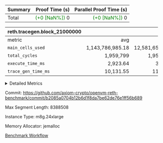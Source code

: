 | Summary | Proof Time (s) | Parallel Proof Time (s) |
|:---|---:|---:|
| Total | <span style='color: green'>(+0 [NaN%])</span> 0 | <span style='color: green'>(+0 [NaN%])</span> 0 |


| reth.tracegen.block_21000000 |||||
|:---|---:|---:|---:|---:|
|metric|avg|sum|max|min|
| `main_cells_used     ` |  1,143,786,985.18 |  12,581,656,837 |  1,923,793,591 |  289,608,256 |
| `total_cycles        ` |  1,959,799 |  1,959,799 |  1,959,799 |  1,959,799 |
| `execute_time_ms     ` |  2,923.64 |  32,160 |  6,130 |  265 |
| `trace_gen_time_ms   ` |  10,131.55 |  111,447 |  12,510 |  3,541 |



<details>
<summary>Detailed Metrics</summary>

| group | block_number | segment | trace_gen_time_ms | total_cycles | main_cells_used | execute_time_ms |
| --- | --- | --- | --- | --- | --- | --- |
| reth.tracegen.block_21000000 | 21000000 | 0 | 10,477 |  | 988,352,659 | 2,832 | 
| reth.tracegen.block_21000000 | 21000000 | 1 | 10,197 |  | 986,004,666 | 2,699 | 
| reth.tracegen.block_21000000 | 21000000 | 10 | 3,541 | 1,959,799 | 289,608,256 | 265 | 
| reth.tracegen.block_21000000 | 21000000 | 2 | 10,298 |  | 986,898,982 | 2,803 | 
| reth.tracegen.block_21000000 | 21000000 | 3 | 5,668 |  | 1,427,262,971 | 782 | 
| reth.tracegen.block_21000000 | 21000000 | 4 | 11,905 |  | 1,355,820,872 | 6,130 | 
| reth.tracegen.block_21000000 | 21000000 | 5 | 11,373 |  | 1,088,992,060 | 3,273 | 
| reth.tracegen.block_21000000 | 21000000 | 6 | 12,392 |  | 1,149,838,987 | 3,623 | 
| reth.tracegen.block_21000000 | 21000000 | 7 | 11,970 |  | 1,108,545,100 | 3,495 | 
| reth.tracegen.block_21000000 | 21000000 | 8 | 12,510 |  | 1,276,538,693 | 3,493 | 
| reth.tracegen.block_21000000 | 21000000 | 9 | 11,116 |  | 1,923,793,591 | 2,765 | 

</details>


Commit: https://github.com/axiom-crypto/openvm-reth-benchmark/commit/b2085a0704b12b6d1f8da7be62de76e1ff56b689

Max Segment Length: 8388508

Instance Type: m8g.24xlarge

Memory Allocator: jemalloc

[Benchmark Workflow](https://github.com/axiom-crypto/openvm-reth-benchmark/actions/runs/13160394734)
